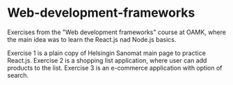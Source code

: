 # Web-development-frameworks

Exercises from the "Web development frameworks" course at OAMK, where the main idea was to learn the React.js nad Node.js basics.

Exercise 1 is a plain copy of Helsingin Sanomat main page to practice React.js.
Exercise 2 is a shopping list application, where user can add products to the list.
Exercise 3 is an e-commerce application with option of search. 
